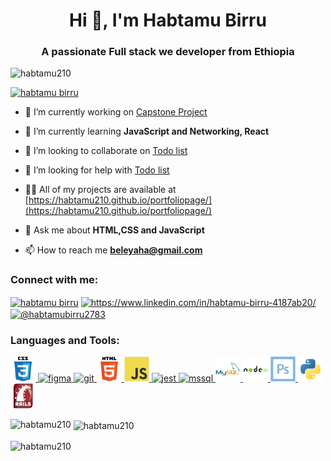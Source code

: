 <h1 align="center">Hi 👋, I'm Habtamu Birru</h1>
<h3 align="center">A passionate Full stack we developer from Ethiopia</h3>

<p align="left"> <img src="https://komarev.com/ghpvc/?username=habtamu210&label=Profile%20views&color=0e75b6&style=flat" alt="habtamu210" /> </p>

<p align="left"> <a href="[[https://twitter.com/habtamu birru](https://twitter.com/beleyaha)]" target="blank"><img src="https://img.shields.io/twitter/follow/habtamu birru?logo=twitter&style=for-the-badge" alt="habtamu birru" /></a> </p>



- 🔭 I’m currently working on [Capstone Project](https://habtamu210.github.io/Capstone-project/)

- 🌱 I’m currently learning **JavaScript and Networking, React**

- 👯 I’m looking to collaborate on [Todo list](https://habtamu210.github.io/To-do-list/)

- 🤝 I’m looking for help with [Todo list](https://habtamu210.github.io/To-do-list/)

- 👨‍💻 All of my projects are available at [https://habtamu210.github.io/portfoliopage/](https://habtamu210.github.io/portfoliopage/)

- 💬 Ask me about **HTML,CSS and JavaScript**

- 📫 How to reach me **beleyaha@gmail.com**

<h3 align="left">Connect with me:</h3>
<p align="left">
<a href="https://twitter.com/habtamu birru" target="blank"><img align="center" src="https://raw.githubusercontent.com/rahuldkjain/github-profile-readme-generator/master/src/images/icons/Social/twitter.svg" alt="habtamu birru" height="30" width="40" /></a>
<a href="https://linkedin.com/in/https://www.linkedin.com/in/habtamu-birru-4187ab20/" target="blank"><img align="center" src="https://raw.githubusercontent.com/rahuldkjain/github-profile-readme-generator/master/src/images/icons/Social/linked-in-alt.svg" alt="https://www.linkedin.com/in/habtamu-birru-4187ab20/" height="30" width="40" /></a>
<a href="https://www.youtube.com/c/@habtamubirru2783" target="blank"><img align="center" src="https://raw.githubusercontent.com/rahuldkjain/github-profile-readme-generator/master/src/images/icons/Social/youtube.svg" alt="@habtamubirru2783" height="30" width="40" /></a>
</p>

<h3 align="left">Languages and Tools:</h3>
<p align="left"> <a href="https://www.w3schools.com/css/" target="_blank" rel="noreferrer"> <img src="https://raw.githubusercontent.com/devicons/devicon/master/icons/css3/css3-original-wordmark.svg" alt="css3" width="40" height="40"/> </a> <a href="https://www.figma.com/" target="_blank" rel="noreferrer"> <img src="https://www.vectorlogo.zone/logos/figma/figma-icon.svg" alt="figma" width="40" height="40"/> </a> <a href="https://git-scm.com/" target="_blank" rel="noreferrer"> <img src="https://www.vectorlogo.zone/logos/git-scm/git-scm-icon.svg" alt="git" width="40" height="40"/> </a> <a href="https://www.w3.org/html/" target="_blank" rel="noreferrer"> <img src="https://raw.githubusercontent.com/devicons/devicon/master/icons/html5/html5-original-wordmark.svg" alt="html5" width="40" height="40"/> </a> <a href="https://developer.mozilla.org/en-US/docs/Web/JavaScript" target="_blank" rel="noreferrer"> <img src="https://raw.githubusercontent.com/devicons/devicon/master/icons/javascript/javascript-original.svg" alt="javascript" width="40" height="40"/> </a> <a href="https://jestjs.io" target="_blank" rel="noreferrer"> <img src="https://www.vectorlogo.zone/logos/jestjsio/jestjsio-icon.svg" alt="jest" width="40" height="40"/> </a> <a href="https://www.microsoft.com/en-us/sql-server" target="_blank" rel="noreferrer"> <img src="https://www.svgrepo.com/show/303229/microsoft-sql-server-logo.svg" alt="mssql" width="40" height="40"/> </a> <a href="https://www.mysql.com/" target="_blank" rel="noreferrer"> <img src="https://raw.githubusercontent.com/devicons/devicon/master/icons/mysql/mysql-original-wordmark.svg" alt="mysql" width="40" height="40"/> </a> <a href="https://nodejs.org" target="_blank" rel="noreferrer"> <img src="https://raw.githubusercontent.com/devicons/devicon/master/icons/nodejs/nodejs-original-wordmark.svg" alt="nodejs" width="40" height="40"/> </a> <a href="https://www.photoshop.com/en" target="_blank" rel="noreferrer"> <img src="https://raw.githubusercontent.com/devicons/devicon/master/icons/photoshop/photoshop-line.svg" alt="photoshop" width="40" height="40"/> </a> <a href="https://www.python.org" target="_blank" rel="noreferrer"> <img src="https://raw.githubusercontent.com/devicons/devicon/master/icons/python/python-original.svg" alt="python" width="40" height="40"/> </a> <a href="https://rubyonrails.org" target="_blank" rel="noreferrer"> <img src="https://raw.githubusercontent.com/devicons/devicon/master/icons/rails/rails-original-wordmark.svg" alt="rails" width="40" height="40"/> </a> </p>

<p><img align="left" src="https://github-readme-stats.vercel.app/api/top-langs?username=habtamu210&show_icons=true&locale=en&layout=compact" alt="habtamu210" /></p>

<p>&nbsp;<img align="center" src="https://github-readme-stats.vercel.app/api?username=habtamu210&show_icons=true&locale=en" alt="habtamu210" /></p>

<p><img align="center" src="https://github-readme-streak-stats.herokuapp.com/?user=habtamu210&" alt="habtamu210" /></p>
